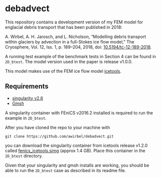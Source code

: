# debadvect
This repository contains a development version of my FEM model for englacial debris transport that has been published in 2018:

 A. Wirbel, A. H. Jarosch, and L. Nicholson, “Modelling debris transport within glaciers by advection in a full-Stokes ice flow model,” The Cryosphere, Vol. 12, Iss. 1, p. 189–204, 2018, doi: [10.5194/tc-12-189-2018](http://dx.doi.org/10.5194/tc-12-189-2018).

A running test example of the benchmark tests in Section 4 can be found in `2D_btest`. The model version used in the paper is release v1.0.0.

This model makes use of the FEM ice flow model [icetools](https://github.com/alexjarosch/icetools).

## Requirements
* [singularity v2.6](https://www.sylabs.io/guides/2.6/user-guide/installation.html)
* [Gmsh](http://gmsh.info/)

A singularity container with FEniCS v2016.2 installed is required to run the example in `2D_btest`.

After you have cloned the repo to your machine with
```shell
git clone https://github.com/awirbel/debadvect.git
```
you can download the singularity container from icetools release v1.2.0 called [fenics_icetools.simg](https://github.com/alexjarosch/icetools/releases/download/v1.2.0/fenics_icetools.simg) (approx 1.4 GB).
Place this container in the `2D_btest` directory.

Given that your singularity and gmsh installs are working, you should be able to run the `2D_btest` case as described in its readme file.
